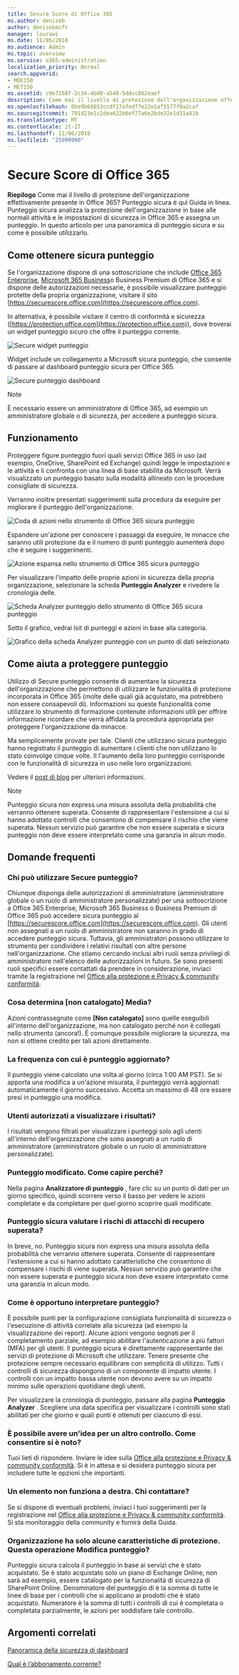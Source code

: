 ```yaml
---
title: Secure Score di Office 365
ms.author: deniseb
author: denisebmsft
manager: laurawi
ms.date: 11/05/2018
ms.audience: Admin
ms.topic: overview
ms.service: o365-administration
localization_priority: Normal
search.appverid:
- MOE150
- MET150
ms.assetid: c9e7160f-2c34-4bd0-a548-5ddcc862eaef
description: Come mai il livello di protezione dell'organizzazione effettivamente presente in Office 365? Punteggio sicura è qui Guida in linea. Punteggio sicura analizza la protezione dell'organizzazione in base alle normali attività e le impostazioni di sicurezza in Office 365 e assegna un punteggio.
ms.openlocfilehash: 0be9b68653ccdf17afedf7e22e1af5577f8a2caf
ms.sourcegitcommit: 791d23e1c2dea622b6ef77a6e2bde32e1d31a41b
ms.translationtype: MT
ms.contentlocale: it-IT
ms.lasthandoff: 11/06/2018
ms.locfileid: "25999990"
---
```

# <a name="office-365-secure-score"></a>Secure Score di Office 365

**Riepilogo** Come mai il livello di protezione dell'organizzazione effettivamente presente in Office 365? Punteggio sicura è qui Guida in linea. Punteggio sicura analizza la protezione dell'organizzazione in base alle normali attività e le impostazioni di sicurezza in Office 365 e assegna un punteggio. In questo articolo per una panoramica di punteggio sicura e su come è possibile utilizzarlo.
  
## <a name="how-to-get-to-secure-score"></a>Come ottenere sicura punteggio

Se l'organizzazione dispone di una sottoscrizione che include [Office 365 Enterprise](https://docs.microsoft.com/office365/enterprise/), [Microsoft 365 Business](https://docs.microsoft.com/microsoft-365/business/)o Business Premium di Office 365 e si dispone delle autorizzazioni necessarie, è possibile visualizzare punteggio protette della propria organizzazione, visitare il sito [https://securescore.office.com](https://securescore.office.com). 

In alternativa, è possibile visitare il centro di conformità e sicurezza ([https://protection.office.com](https://protection.office.com)), dove troverai un widget punteggio sicuro che offre il punteggio corrente.

![Secure widget punteggio](media/SecureScoreWidget-o365.png)

Widget include un collegamento a Microsoft sicura punteggio, che consente di passare al dashboard punteggio sicura per Office 365.

![Secure punteggio dashboard](media/SecureScore-WelcomeScreen.png)

> [!NOTE]
> È necessario essere un amministratore di Office 365, ad esempio un amministratore globale o di sicurezza, per accedere a punteggio sicura.
  
## <a name="how-it-works"></a>Funzionamento

Proteggere figure punteggio fuori quali servizi Office 365 in uso (ad esempio, OneDrive, SharePoint ed Exchange) quindi legge le impostazioni e le attività e li confronta con una linea di base stabilita da Microsoft. Verrà visualizzato un punteggio basato sulla modalità allineato con le procedure consigliate di sicurezza.
  
Verranno inoltre presentati suggerimenti sulla procedura da eseguire per migliorare il punteggio dell'organizzazione. 
  
![Coda di azioni nello strumento di Office 365 sicura punteggio](media/SecureScore-ActionsToTake.png)
  
Espandere un'azione per conoscere i passaggi da eseguire, le minacce che saranno utili protezione da e il numero di punti punteggio aumenterà dopo che è seguire i suggerimenti.
  
![Azione espansa nello strumento di Office 365 sicura punteggio](media/SecureScore-DetailedActionToTake.png)
  
Per visualizzare l'impatto delle proprie azioni in sicurezza della propria organizzazione, selezionare la scheda **Punteggio Analyzer** e rivedere la cronologia delle. 
  
![Scheda Analyzer punteggio dello strumento di Office 365 sicura punteggio](media/SecureScore-ScoreAnalyzer-7days.png)
  
Sotto il grafico, vedrai lsit di punteggi e azioni in base alla categoria.
  
![Grafico della scheda Analyzer punteggio con un punto di dati selezionato](media/SecureScore-Analyzer-breakdownbelowchart.png)
  
## <a name="how-secure-score-helps"></a>Come aiuta a proteggere punteggio

Utilizzo di Secure punteggio consente di aumentare la sicurezza dell'organizzazione che permettono di utilizzare le funzionalità di protezione incorporata in Office 365 (molte delle quali già acquistato, ma potrebbero non essere consapevoli di). Informazioni su queste funzionalità come utilizzare lo strumento di formazione contenute informazioni utili per offrire informazione ricordare che verrà affidata la procedura appropriata per proteggere l'organizzazione da minacce.
  
Ma semplicemente provate per tale. Clienti che utilizzano sicura punteggio hanno registrato il punteggio di aumentare i clienti che non utilizzano lo stato coinvolge cinque volte. Il l'aumento della loro punteggio corrisponde con le funzionalità di sicurezza in uso nelle loro organizzazioni.
  
Vedere il [post di blog](https://go.microsoft.com/fwlink/?linkid=836898) per ulteriori informazioni. 
  
> [!NOTE]
> Punteggio sicura non express una misura assoluta della probabilità che verranno ottenere superata. Consente di rappresentare l'estensione a cui si hanno adottato controlli che consentono di compensare il rischio che viene superata. Nessun servizio può garantire che non essere superata e sicura punteggio non deve essere interpretato come una garanzia in alcun modo. 
  
## <a name="faqs"></a>Domande frequenti

### <a name="who-can-use-secure-score"></a>Chi può utilizzare Secure punteggio?

Chiunque disponga delle autorizzazioni di amministratore (amministratore globale o un ruolo di amministratore personalizzate) per una sottoscrizione a Office 365 Enterprise, Microsoft 365 Business o Business Premium di Office 365 può accedere sicura punteggio al [https://securescore.office.com](https://securescore.office.com). Gli utenti non assegnati a un ruolo di amministratore non saranno in grado di accedere punteggio sicura. Tuttavia, gli amministratori possono utilizzare lo strumento per condividere i relativi risultati con altre persone nell'organizzazione. Che stiamo cercando inclusi altri ruoli senza privilegi di amministratore nell'elenco delle autorizzazioni in futuro. Se sono presenti ruoli specifici essere contattati da prendere in considerazione, inviaci tramite la registrazione nel [Office alla protezione e Privacy &amp; community conformità](https://go.microsoft.com/fwlink/?linkid=836898).
  
### <a name="what-does-not-scored-mean"></a>Cosa determina [non catalogato] Media?

Azioni contrassegnate come **[Non catalogato]** sono quelle eseguibili all'interno dell'organizzazione, ma non catalogato perché non è collegati nello strumento (ancora!). È comunque possibile migliorare la sicurezza, ma non si ottiene credito per tali azioni direttamente. 
  
### <a name="how-often-is-my-score-updated"></a>La frequenza con cui è punteggio aggiornato?

Il punteggio viene calcolato una volta al giorno (circa 1:00 AM PST). Se si apporta una modifica a un'azione misurata, il punteggio verrà aggiornati automaticamente il giorno successivo. Accetta un massimo di 48 ore essere presi in punteggio una modifica.
  
### <a name="who-can-see-my-results"></a>Utenti autorizzati a visualizzare i risultati?

I risultati vengono filtrati per visualizzare i punteggi solo agli utenti all'interno dell'organizzazione che sono assegnati a un ruolo di amministratore (amministratore globale o un ruolo di amministratore personalizzate).
  
### <a name="my-score-changed-how-do-i-figure-out-why"></a>Punteggio modificato. Come capire perché?

Nella pagina **Analizzatore di punteggio** , fare clic su un punto di dati per un giorno specifico, quindi scorrere verso il basso per vedere le azioni completate e da completare per quel giorno scoprire quali modificate. 
  
### <a name="does-the-secure-score-measure-my-risk-of-getting-breached"></a>Punteggio sicura valutare i rischi di attacchi di recupero superata?

In breve, no. Punteggio sicura non express una misura assoluta della probabilità che verranno ottenere superata. Consente di rappresentare l'estensione a cui si hanno adottato caratteristiche che consentono di compensare i rischi di viene superata. Nessun servizio può garantire che non essere superata e punteggio sicura non deve essere interpretato come una garanzia in alcun modo.
  
### <a name="how-should-i-interpret-my-score"></a>Come è opportuno interpretare punteggio?

È possibile punti per la configurazione consigliata funzionalità di sicurezza o l'esecuzione di attività correlate alla sicurezza (ad esempio la visualizzazione dei report). Alcune azioni vengono segnati per il completamento parziale, ad esempio abilitare l'autenticazione a più fattori (MFA) per gli utenti. Il punteggio sicura è direttamente rappresentante dei servizi di protezione di Microsoft che utilizzare. Tenere presente che protezione sempre necessario equilibrare con semplicità di utilizzo. Tutti i controlli di sicurezza dispongono di un componente di impatto utente. I controlli con un impatto bassa utente non devono avere su un impatto minimo sulle operazioni quotidiane degli utenti.
  
Per visualizzare la cronologia di punteggio, passare alla pagina **Punteggio Analyzer** . Scegliere una data specifica per visualizzare i controlli sono stati abilitati per che giorno e quali punti è ottenuti per ciascuno di essi. 
  
### <a name="i-have-an-idea-for-another-control-how-do-i-let-you-know-what-it-is"></a>È possibile avere un'idea per un altro controllo. Come consentire si è noto?

Tuoi lieti di rispondere. Inviare le idee sulla [Office alla protezione e Privacy &amp; community conformità](https://go.microsoft.com/fwlink/?linkid=836898). Si è in attesa e si desidera punteggio sicura per includere tutte le opzioni che importanti.
  
### <a name="something-isnt-working-right-who-should-i-contact"></a>Un elemento non funziona a destra. Chi contattare?

Se si dispone di eventuali problemi, inviaci i tuoi suggerimenti per la registrazione nel [Office alla protezione e Privacy &amp; community conformità](https://go.microsoft.com/fwlink/?linkid=836898). Si sta monitoraggio della community e fornirà della Guida.
  
### <a name="my-organization-only-has-certain-security-features-does-this-affect-my-score"></a>Organizzazione ha solo alcune caratteristiche di protezione. Questa operazione Modifica punteggio?

Punteggio sicura calcola il punteggio in base ai servizi che è stato acquistato. Se è stato acquistato solo un piano di Exchange Online, non sarà ad esempio, essere catalogato per la funzionalità di sicurezza di SharePoint Online. Denominatore del punteggio di è la somma di tutte le linee di base per i controlli che si applicano ai prodotti che è stato acquistato. Numeratore è la somma di tutti i controlli di cui è completata o completata parzialmente, le azioni per soddisfare tale controllo.

## <a name="related-topics"></a>Argomenti correlati

[Panoramica della sicurezza di dashboard](security-dashboard.md)

[Qual è l’abbonamento corrente?](https://docs.microsoft.com/office365/admin/admin-overview/what-subscription-do-i-have?view=o365-worldwide)
  

